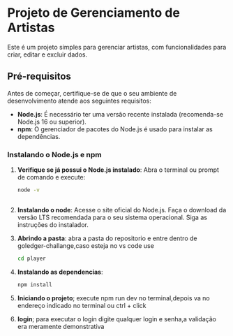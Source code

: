 # Projeto de Gerenciamento de Artistas

Este é um projeto simples para gerenciar artistas, com funcionalidades para criar, editar e excluir dados.

## Pré-requisitos

Antes de começar, certifique-se de que o seu ambiente de desenvolvimento atende aos seguintes requisitos:

- **Node.js**: É necessário ter uma versão recente instalada (recomenda-se Node.js 16 ou superior).
- **npm**: O gerenciador de pacotes do Node.js é usado para instalar as dependências.

### Instalando o Node.js e npm

1. **Verifique se já possui o Node.js instalado**:
   Abra o terminal ou prompt de comando e execute:
   ```bash
   node -v
  

2.  **Instalando o node**:
    Acesse o site oficial do Node.js.
    Faça o download da versão LTS recomendada para o seu sistema operacional.
    Siga as instruções do instalador.

3. **Abrindo a pasta**:
    abra a pasta do repositorio e entre dentro de goledger-challange,caso esteja no vs code use 
    ```bash
    cd player

4. **Instalando as dependencias**:
    ```bash
    npm install

5. **Iniciando o projeto**;
    execute npm run dev no terminal,depois va no endereço indicado no terminal ou ctrl + click

6. **login**;
    para executar o login digite qualquer login e senha,a validação era meramente demonstrativa

